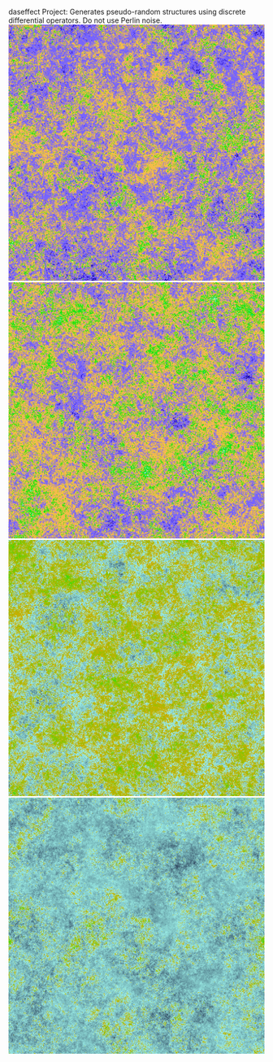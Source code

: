 daseffect Project:
  Generates pseudo-random structures using discrete differential operators.
  Do not use Perlin noise.
  ![](Pictures/Landscape1.png)
  ![](Pictures/Landscape2.png)
  ![](Pictures/Landscape3.png)
  ![](Pictures/Landscape4.png)
  

